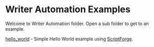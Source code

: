 # Writer Automation Examples

Welcome to Writer Automation folder. Open a sub folder to get to an example.

[hello_world](./hello_world/) - Simple Hello World example using [ScriptForge].

[ScriptForge]: https://gitlab.com/LibreOfficiant/scriptforge
